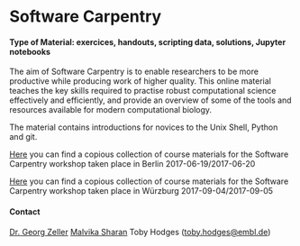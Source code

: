 # Software Carpentry
#### Type of Material: exercices, handouts, scripting data, solutions, Jupyter notebooks
The aim of Software Carpentry is to enable researchers to be more productive while
producing work of higher quality. This online material teaches the key skills
required to practise robust computational science effectively and efficiently, and
provide an overview of some of the tools and resources available for modern
computational biology.

The material contains introductions for novices to the Unix Shell, Python and git.

[Here](https://github.com/malvikasharan/2017-06-19-Software_Carpentry_Berlin) you can find a copious collection of course materials for the Software Carpentry workshop taken place in Berlin 2017-06-19/2017-06-20

[Here](https://github.com/malvikasharan/2017-06-19-Software_Carpentry_Berlin) you can find a copious collection of course materials for the Software Carpentry workshop taken place in Würzburg 2017-09-04/2017-09-05
#### Contact
[Dr. Georg Zeller](http://congo.embl.de/hd-hub/dr-georg-zeller/)
[Malvika Sharan](http://congo.embl.de/hd-hub/malvika-sharan/)
Toby Hodges ([toby.hodges@embl.de](mailto:toby.hodges@embl.de))
